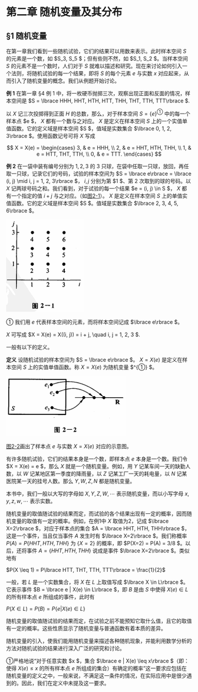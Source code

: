 # 第二章 随机变量及其分布

## §1 随机变量

在第一章我们看到一些随机试验，它们的结果可以用数来表示。此时样本空间 $S$ 的元素是一个数，如 $S_3, S_5 $；但有些则不然，如 $S_1, S_2 $。当样本空间 $S$ 的元素不是一个数时，人们对于 $S$ 就难以描述和研究。现在来讨论如何引入一个法则，将随机试验的每一个结果，即将 $S$ 的每个元素 $e$ 与实数 $x$ 对应起来，从而引入了随机变量的概念。我们从例题开始讨论。

**例 1** 在第一章 §4 例 1 中，将一枚硬币抛掷三次，观察出现正面和反面的情况，样本空间是
 $S = \lbrace HHH, HHT, HTH, HTT, THH, THT, TTH, TTT\rbrace $.

以 $X$ 记三次投掷得到正面 $H$ 的总数，那么，对于样本空间 $S = \lbrace e\rbrace^{①}$ 中的每一个样本点 $e $， $X$ 都有一个数与之对应。 $X$ 是定义在样本空间 $S$ 上的一个实值单值函数。它的定义域是样本空间 $S $，值域是实数集合 $\lbrace 0, 1, 2, 3\rbrace $。使用函数记号可将 $X$ 写成

 $$
X = X(e) = 
\begin{cases} 
3, & e = HHH, \\ 
2, & e = HHT, HTH, THH, \\ 
1, & e = HTT, THT, TTH, \\ 
0, & e = TTT. 
\end{cases}
 $$

**例 2** 在一袋中装有编号分别为 $1, 2, 3$ 的 $3$ 只球，在袋中任取一只球，放回，再任取一只球，记录它们的号码，试验的样本空间为 $S = \lbrace e\rbrace = \lbrace (i, j) \mid i, j = 1, 2, 3\rbrace $， $i, j$ 分别为第 $1 $、第 $2$ 次取到的球的号码。以 $X$ 记两球号码之和。我们看到，对于试验的每一个结果 $e = (i, j) \in S $， $X$ 都有一个指定的值 $i + j$ 与之对应。（如[图2-1](#图2-1)）。 $X$ 是定义在样本空间 $S$ 上的单值实值函数。它的定义域是样本空间 $S $。值域是实数集合 $\lbrace 2, 3, 4, 5, 6\rbrace $。

![图2-1](./pic/图2-1.png)

① 我们用 $e$ 代表样本空间的元素，而将样本空间记成 $\lbrace e\rbrace $。

 $X$ 可写成
 $X = X(e) = X((i, j)) = i + j, \quad i, j = 1, 2, 3 $.

一般有以下的定义。

**定义** 设随机试验的样本空间为 $S = \lbrace e\rbrace $。 $X = X(e)$ 是定义在样本空间 $S$ 上的实值单值函数。称 $X = X(e)$ 为随机变量 $^{①} $。

![图2-2](./pic/图2-2.png)

[图2-2](#图2-2)画出了样本点 $e$ 与实数 $X = X(e)$ 对应的示意图。

有许多随机试验，它们的结果本身是一个数，即样本点 $e$ 本身是一个数。我们令 $X = X(e) = e $，那么 $X$ 就是一个随机变量。例如，用 $Y$ 记某车间一天的缺勤人数，以 $W$ 记某地区第一季度的降雨量，以 $Z$ 记某工厂一天的耗电量，以 $N$ 记某医院某一天的挂号人数。那么 $Y, W, Z, N$ 都是随机变量。

本书中，我们一般以大写的字母如 $X, Y, Z, W, \cdots$ 表示随机变量，而以小写字母 $x, y, z, w, \cdots$ 表示实数。

随机变量的取值随试验的结果而定，而试验的各个结果出现有一定的概率，因而随机变量的取值有一定的概率。例如，在例1中 $X$ 取值为2，记成 $\lbrace X=2\rbrace $，对应于样本点的集合 $A = \lbrace HHT, HTH, THH\rbrace $，这是一个事件，当且仅当事件 $A$ 发生时有 $\lbrace X=2\rbrace $。我们称概率 $P(A) = P\lbrace HHT, HTH, THH\rbrace$ 为 $\lbrace X=2\rbrace$ 的概率，即 $P(X=2) = P(A) = 3/8 $。以后，还将事件 $A = \lbrace HHT, HTH, THH\rbrace$ 说成是事件 $\lbrace X=2\rbrace $。类似地有

 $P(X \leq 1) = P\lbrace HTT, THT, TTH, TTT\rbrace = \frac{1}{2}$

一般，若 $L$ 是一个实数集合，将 $X$ 在 $L$ 上取值写成 $\lbrace X \in L\rbrace $。它表示事件 $B = \lbrace e | X(e) \in L\rbrace $，即 $B$ 是由 $S$ 中使得 $X(e) \in L$ 的所有样本点 $e$ 所组成的事件，此时有

 $P(X \in L) = P(B) = P\lbrace e | X(e) \in L\rbrace$

随机变量的取值随试验的结果而定，在试验之前不能预知它取什么值，且它的取值有一定的概率。这些性质显示了随机变量与普通函数有着本质的差异。

随机变量的引入，使我们能用随机变量来描述各种随机现象，并能利用数学分析的方法对随机试验的结果进行深入广泛的研究和讨论。

①严格地说“对于任意实数 $x $，集合 $\lbrace e | X(e) \leq x\rbrace $（即：使得 $X(e) \leq x$ 的所有样本点 $e$ 所组成的集合）有确定的概率”这一要求应包括在随机变量的定义之中，一般来说，不满足这一条件的情况，在实际应用中是很少遇到的。因此，我们在定义中未提及这一要求。